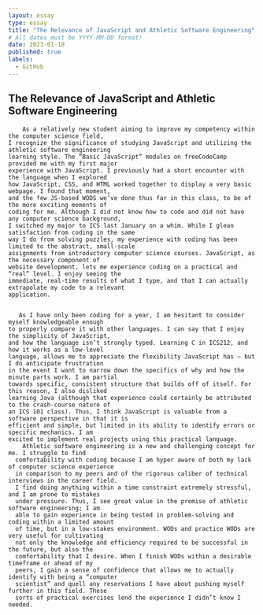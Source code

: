 ```yaml
---
layout: essay
type: essay
title: "The Relevance of JavaScript and Athletic Software Engineering"
# All dates must be YYYY-MM-DD format!
date: 2023-01-18
published: true
labels:
  - GitHub
---
```



 ##                 The Relevance of JavaScript and Athletic Software Engineering

        As a relatively new student aiming to improve my competency within the computer science field,
    I recognize the significance of studying JavaScript and utilizing the athletic software engineering
    learning style. The “Basic JavaScript” modules on freeCodeCamp provided me with my first major 
    experience with JavaScript. I previously had a short encounter with the language when I explored
    how JavaScript, CSS, and HTML worked together to display a very basic webpage. I found that moment,
    and the few JS-based WODS we’ve done thus far in this class, to be of the more exciting moments of
    coding for me. Although I did not know how to code and did not have any computer science background,
    I switched my major to ICS last January on a whim. While I glean satisfaction from coding in the same
    way I do from solving puzzles, my experience with coding has been limited to the abstract, small-scale
    assignments from introductory computer science courses. JavaScript, as the necessary component of
    website development, lets me experience coding on a practical and “real” level. I enjoy seeing the
    immediate, real-time results of what I type, and that I can actually extrapolate my code to a relevant
    application.
    
    
       As I have only been coding for a year, I am hesitant to consider myself knowledgeable enough
    to properly compare it with other languages. I can say that I enjoy the simplicity of JavaScript,
    and how the language isn’t strongly typed. Learning C in ICS212, and how it works as a low-level
    language, allows me to appreciate the flexibility JavaScript has – but I do anticipate frustration
    in the event I want to narrow down the specifics of why and how the minute parts work. I am partial
    towards specific, consistent structure that builds off of itself. For this reason, I also disliked
    learning Java (although that experience could certainly be attributed to the crash-course nature of
    an ICS 101 class). Thus, I think JavaScript is valuable from a software perspective in that it is 
    efficient and simple, but limited in its ability to identify errors or specific mechanics. I am 
    excited to implement real projects using this practical language.
        Athletic software engineering is a new and challenging concept for me. I struggle to find 
      comfortability with coding because I am hyper aware of both my lack of computer science experience
      in comparison to my peers and of the rigorous caliber of technical interviews in the career field.
      I find doing anything within a time constraint extremely stressful, and I am prone to mistakes
      under pressure. Thus, I see great value in the premise of athletic software engineering; I am
      able to gain experience in being tested in problem-solving and coding within a limited amount
      of time, but in a low-stakes environment. WODs and practice WODs are very useful for cultivating
      not only the knowledge and efficiency required to be successful in the future, but also the
      comfortability that I desire. When I finish WODs within a desirable timeframe or ahead of my
      peers, I gain a sense of confidence that allows me to actually identify with being a “computer
      scientist” and quell any reservations I have about pushing myself further in this field. These
      sorts of practical exercises lend the experience I didn’t know I needed.
